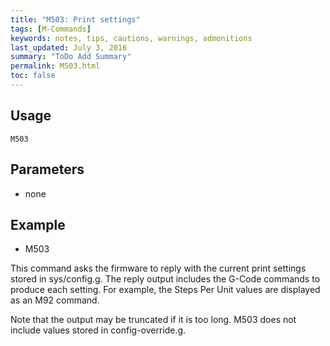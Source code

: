```yaml
---
title: "M503: Print settings" 
tags: [M-Commands]
keywords: notes, tips, cautions, warnings, admonitions
last_updated: July 3, 2016
summary: "ToDo Add Summary"
permalink: M503.html
toc: false
---
```



## Usage ##
```
M503
```

## Parameters ##
+ none

## Example ##

+ M503

This command asks the firmware to reply with the current print settings stored in sys/config.g. The reply output includes the G-Code commands to produce each setting. For example, the Steps Per Unit values are displayed as an M92 command.

Note that the output may be truncated if it is too long. M503 does not include values stored in config-override.g.
